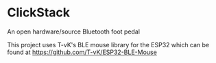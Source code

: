 # ClickStack
An open hardware/source Bluetooth foot pedal

This project uses T-vK's BLE mouse library for the ESP32 which can be found at https://github.com/T-vK/ESP32-BLE-Mouse 

